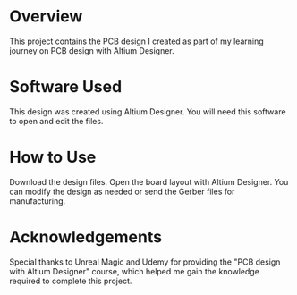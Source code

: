 # Overview

This project contains the PCB design I created as part of my learning journey on PCB design with Altium Designer. 

# Software Used

This design was created using Altium Designer. You will need this software to open and edit the files.

# How to Use

Download the design files.
Open the board layout with Altium Designer.
You can modify the design as needed or send the Gerber files for manufacturing.

# Acknowledgements

Special thanks to Unreal Magic and Udemy for providing the "PCB design with Altium Designer" course, which helped me gain the knowledge required to complete this project.
